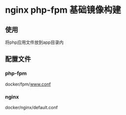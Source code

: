 # nginx php-fpm 基础镜像构建

## 使用

将php应用文件放到app目录内

## 配置文件

### php-fpm

docker/fpm/www.conf

### nginx

docker/nginx/default.conf
